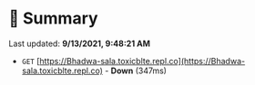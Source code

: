 # 📖 Summary
Last updated: **9/13/2021, 9:48:21 AM**

- `GET` [https://Bhadwa-sala.toxicblte.repl.co](https://Bhadwa-sala.toxicblte.repl.co) - **Down** (347ms)
